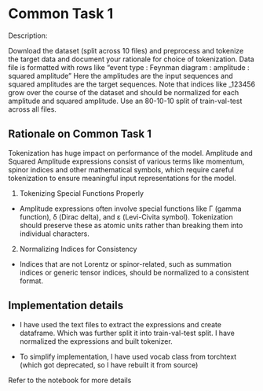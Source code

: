 # Common Task 1
Description:

Download the dataset (split across 10 files) and preprocess and tokenize the target data and document your rationale for choice of tokenization. Data file is formatted with rows like 
“event type : Feynman diagram : amplitude : squared amplitude”
Here the amplitudes are the input sequences and squared amplitudes are the target sequences. Note that indices like _123456 grow over the course of the dataset and should be normalized for each amplitude and squared amplitude. Use an 80-10-10 split of train-val-test across all files.

## Rationale on Common Task 1

Tokenization has huge impact on performance of the model. Amplitude and Squared Amplitude expressions consist of various terms like momentum, spinor indices and other mathematical symbols, which require careful tokenization to ensure meaningful input representations for the model.

1. Tokenizing Special Functions Properly

- Amplitude expressions often involve special functions like Γ (gamma function), δ (Dirac delta), and ε (Levi-Civita symbol). Tokenization should preserve these as atomic units rather than breaking them into individual characters.

2. Normalizing Indices for Consistency

- Indices that are not Lorentz or spinor-related, such as summation indices or generic tensor indices, should be normalized to a consistent format.

## Implementation details

- I have used the text files to extract the expressions and create dataframe. Which was further split it into train-val-test split. I have normalized the expressions and built tokenizer.

- To simplify implementation, I have used vocab class from torchtext (which got deprecated, so I have rebuilt it from source)

Refer to the notebook for more details